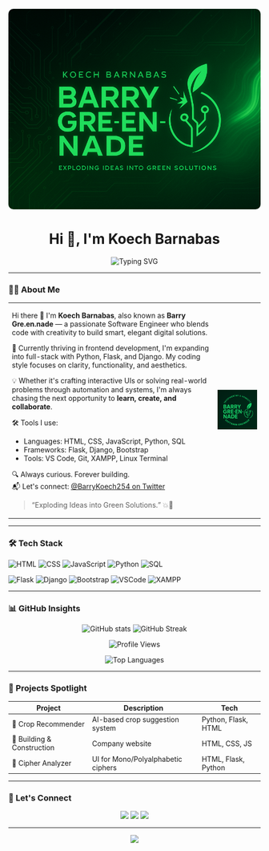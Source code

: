 <!-- Profile Banner -->
<p align="center">
  <img src="banners.png" alt="Banner" style="width: 100%; height: 400px; object-fit: cover; border-radius: 10px;" />
</p>

<h1 align="center">Hi 👋, I'm Koech Barnabas</h1>

<p align="center">
  <img src="https://readme-typing-svg.demolab.com?font=Fira+Code&size=24&duration=2000&pause=1000&color=8B0000&center=true&vCenter=true&width=600&lines=Software+Engineer+%F0%9F%94%A5;Frontend+Developer+%F0%9F%92%BB;Building+Real-World+Projects+%F0%9F%9A%80;Python+%26+Flask+and+Django+for+Backend+%F0%9F%94%A5;Passionate+About+UI%2FUX+%26+Clean+Code;Turning+Ideas+into+Green+Solutions+%F0%9F%8C%B1" alt="Typing SVG" />
</p>

---

### 🧑‍💻 About Me

<table>
<tr>
<td>

Hi there 👋 I'm **Koech Barnabas**, also known as **Barry Gre.en.nade** — a passionate Software Engineer who blends code with creativity to build smart, elegant digital solutions.

🌿 Currently thriving in frontend development, I'm expanding into full-stack with Python, Flask, and Django. My coding style focuses on clarity, functionality, and aesthetics.

💡 Whether it's crafting interactive UIs or solving real-world problems through automation and systems, I'm always chasing the next opportunity to **learn, create, and collaborate**.

🛠️ Tools I use:
- Languages: HTML, CSS, JavaScript, Python, SQL
- Frameworks: Flask, Django, Bootstrap
- Tools: VS Code, Git, XAMPP, Linux Terminal

🔍 Always curious. Forever building.  
📬 Let's connect: [@BarryKoech254 on Twitter](https://twitter.com/BarryKoech254)

> “Exploding Ideas into Green Solutions.” 💥🌱

</td>
<td align="center">
  <img src="BarryLogo.png" width="300px" alt="Barry Gre.en.nade Logo" />
</td>
</tr>
</table>

---

### 🛠️ Tech Stack

![HTML](https://img.shields.io/badge/-HTML5-E34F26?logo=html5&logoColor=white&style=for-the-badge)
![CSS](https://img.shields.io/badge/-CSS3-1572B6?logo=css3&logoColor=white&style=for-the-badge)
![JavaScript](https://img.shields.io/badge/-JavaScript-F7DF1E?logo=javascript&logoColor=black&style=for-the-badge)
![Python](https://img.shields.io/badge/-Python-3776AB?logo=python&logoColor=white&style=for-the-badge)
![SQL](https://img.shields.io/badge/-SQL-4479A1?logo=mysql&logoColor=white&style=for-the-badge)

![Flask](https://img.shields.io/badge/-Flask-000000?logo=flask&logoColor=white&style=for-the-badge)
![Django](https://img.shields.io/badge/-Django-092E20?logo=django&logoColor=white&style=for-the-badge)
![Bootstrap](https://img.shields.io/badge/-Bootstrap-7952B3?logo=bootstrap&logoColor=white&style=for-the-badge)
![VSCode](https://img.shields.io/badge/-VSCode-007ACC?logo=visual-studio-code&logoColor=white&style=for-the-badge)
![XAMPP](https://img.shields.io/badge/-XAMPP-FB7A24?logo=xampp&logoColor=white&style=for-the-badge)

---

### 📊 GitHub Insights

<p align="center">
  <img src="https://github-readme-stats.vercel.app/api?username=Barry-Koech254&show_icons=true&theme=radical" alt="GitHub stats" />
  <img src="https://github-readme-streak-stats.herokuapp.com/?user=Barry-Koech254&theme=radical" alt="GitHub Streak" />
</p>

<p align="center">
  <img src="https://komarev.com/ghpvc/?username=Barry-Koech254&label=Profile+Views&color=red&style=flat" alt="Profile Views" />
</p>

<p align="center">
  <img src="https://github-readme-stats.vercel.app/api/top-langs/?username=Barry-Koech254&layout=compact&theme=radical&langs_count=6" alt="Top Languages" />
</p>



---

### 🌟 Projects Spotlight

| Project | Description | Tech |
|--------|-------------|------|
| 🌱 Crop Recommender | AI-based crop suggestion system | Python, Flask, HTML |
| 📲 Building & Construction | Company website | HTML, CSS, JS |
| 🔐 Cipher Analyzer | UI for Mono/Polyalphabetic ciphers | HTML, Flask, Python |

---

### 🔗 Let's Connect

<p align="center">
  <a href="https://twitter.com/BarryKoech254" target="_blank"><img src="https://img.shields.io/badge/-Twitter-1DA1F2?logo=twitter&logoColor=white&style=for-the-badge"></a>
  <a href="https://github.com/Barry-Koech254" target="_blank"><img src="https://img.shields.io/badge/-GitHub-181717?logo=github&logoColor=white&style=for-the-badge"></a>
  <a href="mailto:your.barrykoech254@gmail.com" target="_blank"><img src="https://img.shields.io/badge/-Email-D14836?logo=gmail&logoColor=white&style=for-the-badge"></a>
</p>

---

<!-- Footer -->
<p align="center">
  <img src="https://capsule-render.vercel.app/api?type=waving&color=gradient&height=100&section=footer"/>
</p>

